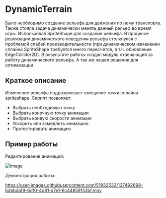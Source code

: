 # DynamicTerrain

Было необходимо создание рельефа для движения по нему транспорта. Также стояла задача динамически менять данный рельеф во время игры. Использовал SpriteShape для создания рельефа. В процессе реализации динамического поведения рельефа столкнулся с проблемой слабой производительности (при динамическом изменении сплайна SpriteShape требуется много пересчетов, в т.ч. обновление EdgeCollider2D). В результате работы создал модуль отвечающий за работу динамического рельефа. А так же нашел решения для оптимизации.

## Краткое описание

Изменение рельефа подразумевает смещение точки сплайна spriteshape. Скрипт позволяет:
* Выбрать необходимую точку
* Выбрать конечную точку анимации
* Выбрать кривую скорости анимации
* Ускорить или замедлить анимацию
* Протестировать анимацию


## Пример работы

Редактирование анимаций:

![image](https://user-images.githubusercontent.com/51932532/137226620-10b4d895-23d8-4093-9240-12158cab896e.png)

Демонстрация работы:


https://user-images.githubusercontent.com/51932532/137492698-bdbbdaf9-6df0-4d81-a7e1-6c44859153bf.mov



